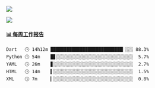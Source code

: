 [![](https://count.getloli.com/get/@Quan666.github.readme)](https://count.getloli.com/)


[![](https://chat.getloli.com/room/@Quan666.github/svg?width=600&height=100&limit=20&theme=light&title=Quan666@github:%20~&fontSize=13)](https://chat.getloli.com/room/@Quan666.github?title=Quan666的留言板)


 <!-- waka-box start -->
#### <a href="https://gist.github.com/204ad9111ce51ffe775886f66538b500" target="_blank">📊 每周工作报告</a>
```text
Dart   🕓 14h12m ███████████████████████████▎░░░ 88.3%
Python 🕓 54m    █▊░░░░░░░░░░░░░░░░░░░░░░░░░░░░░  5.7%
YAML   🕓 26m    ▊░░░░░░░░░░░░░░░░░░░░░░░░░░░░░░  2.7%
HTML   🕓 14m    ▍░░░░░░░░░░░░░░░░░░░░░░░░░░░░░░  1.5%
XML    🕓 7m     ▎░░░░░░░░░░░░░░░░░░░░░░░░░░░░░░  0.8%
```
<!-- Powered by https://github.com/journey-ad/waka-box-go . -->
<!-- waka-box end -->













<!--
**Quan666/Quan666** is a ✨ _special_ ✨ repository because its `README.md` (this file) appears on your GitHub profile.

Here are some ideas to get you started:

- 🔭 I’m currently working on ...
- 🌱 I’m currently learning ...
- 👯 I’m looking to collaborate on ...
- 🤔 I’m looking for help with ...
- 💬 Ask me about ...
- 📫 How to reach me: ...
- 😄 Pronouns: ...
- ⚡ Fun fact: ...
-->
